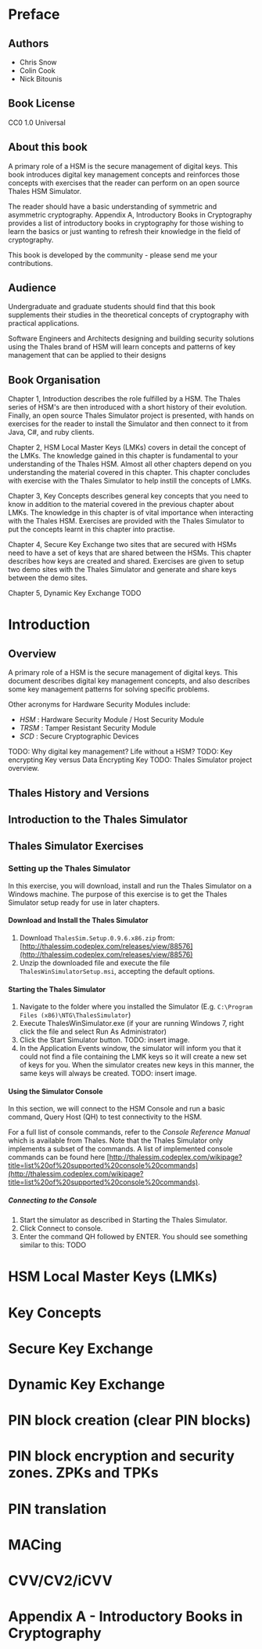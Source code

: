 # Preface

## Authors

- Chris Snow
- Colin Cook
- Nick Bitounis

## Book License

CC0 1.0 Universal

## About this book

A primary role of a HSM is the secure management of digital keys. This book introduces digital key
management concepts and reinforces those concepts with exercises that the reader can perform on an open
source Thales HSM Simulator.

The reader should have a basic understanding of symmetric and asymmetric cryptography. Appendix A,
Introductory Books in Cryptography provides a list of introductory books in cryptography for those
wishing to learn the basics or just wanting to refresh their knowledge in the field of cryptography.

This book is developed by the community - please send me your contributions.

## Audience

Undergraduate and graduate students should find that this book supplements their studies in the theoretical
concepts of cryptography with practical applications.

Software Engineers and Architects designing and building security solutions using the Thales brand of
HSM will learn concepts and patterns of key management that can be applied to their designs

## Book Organisation

Chapter 1, Introduction describes the role fulfilled by a HSM. The Thales series of HSM's are then
introduced with a short history of their evolution. Finally, an open source Thales Simulator project is
presented, with hands on exercises for the reader to install the Simulator and then connect to it from Java,
C#, and ruby clients.

Chapter 2, HSM Local Master Keys (LMKs) covers in detail the concept of the LMKs. The knowledge
gained in this chapter is fundamental to your understanding of the Thales HSM. Almost all other chapters
depend on you understanding the material covered in this chapter. This chapter concludes with exercise
with the Thales Simulator to help instill the concepts of LMKs.

Chapter 3, Key Concepts describes general key concepts that you need to know in addition to the material
covered in the previous chapter about LMKs. The knowledge in this chapter is of vital importance when
interacting with the Thales HSM. Exercises are provided with the Thales Simulator to put the concepts
learnt in this chapter into practise.

Chapter 4, Secure Key Exchange two sites that are secured with HSMs need to have a set of keys that are
shared between the HSMs. This chapter describes how keys are created and shared. Exercises are given
to setup two demo sites with the Thales Simulator and generate and share keys between the demo sites.

Chapter 5, Dynamic Key Exchange 
TODO

# Introduction

## Overview

A primary role of a HSM is the secure management of digital keys. This document describes digital key
management concepts, and also describes some key management patterns for solving specific problems.

Other acronyms for Hardware Security Modules include:

- *HSM* :  Hardware Security Module / Host Security Module
- *TRSM* :  Tamper Resistant Security Module
- *SCD* :  Secure Cryptographic Devices

TODO: Why digital key management? Life without a HSM?
TODO: Key encrypting Key versus Data Encrypting Key
TODO: Thales Simulator project overview.

## Thales History and Versions

## Introduction to the Thales Simulator

## Thales Simulator Exercises

### Setting up the Thales Simulator

In this exercise, you will download, install and run the Thales Simulator on a Windows machine.  The purpose of this exercise is to get the Thales Simulator setup ready for use in later chapters.

#### Download and Install the Thales Simulator

 1. Download ```ThalesSim.Setup.0.9.6.x86.zip``` from: [http://thalessim.codeplex.com/releases/view/88576](http://thalessim.codeplex.com/releases/view/88576)
 2. Unzip the downloaded file and execute the file ```ThalesWinSimulatorSetup.msi```, accepting the default options.
 
#### Starting the Thales Simulator

 1. Navigate to the folder where you installed the Simulator (E.g. ```C:\Program Files (x86)\NTG\ThalesSimulator```)
 2. Execute ThalesWinSimulator.exe (if your are running Windows 7, right click the file and select Run As Administrator)
 3. Click the Start Simulator button. TODO: insert image.
 4. In the Application Events window, the simulator will inform you that it could not find a file containing the LMK keys so it will create a new set of keys for you. When the simulator creates new keys in this manner, the same keys will always be created. TODO: insert image.

#### Using the Simulator Console

In this section, we will connect to the HSM Console and run a basic command, Query Host (QH) to test connectivity to the HSM.

For a full list of console commands, refer to the *Console Reference Manual* which is available from Thales. Note that the Thales Simulator only implements a subset of the commands. A list of implemented console commands can be found here [http://thalessim.codeplex.com/wikipage?title=list%20of%20supported%20console%20commands](http://thalessim.codeplex.com/wikipage?title=list%20of%20supported%20console%20commands).

#####  Connecting to the Console

 1. Start the simulator as described in Starting the Thales Simulator.
 2. Click Connect to console.
 3. Enter the command QH followed by ENTER. You should see something similar to this: TODO
 

# HSM Local Master Keys (LMKs)



# Key Concepts

# Secure Key Exchange

# Dynamic Key Exchange

# PIN block creation (clear PIN blocks)

# PIN block encryption and security zones. ZPKs and TPKs

# PIN translation

# MACing

# CVV/CV2/iCVV

# Appendix A - Introductory Books in Cryptography
